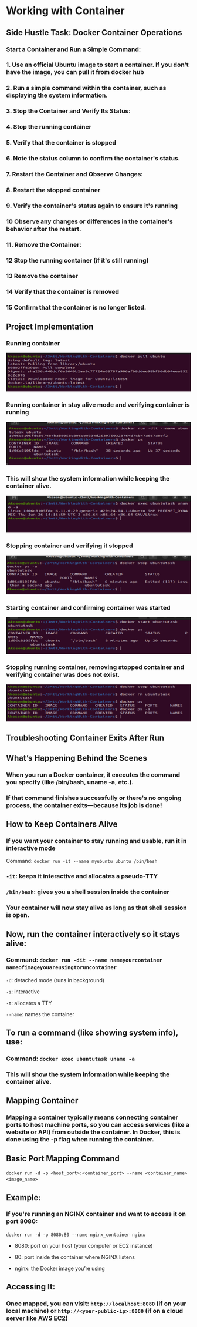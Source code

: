 # Working with Container

## Side Hustle Task: Docker Container Operations

### Start a Container and Run a Simple Command:

### 1. Use an official Ubuntu image to start a container. If you don't have the image, you can pull it from docker hub

### 2. Run a simple command within the container, such as displaying the system information.

### 3. Stop the Container and Verify Its Status:

### 4. Stop the running container

### 5. Verify that the container is stopped

### 6. Note the status column to confirm the container's status.

### 7. Restart the Container and Observe Changes:

### 8. Restart the stopped container

### 9. Verify the container's status again to ensure it's running

### 10 Observe any changes or differences in the container's behavior after the restart.

### 11. Remove the Container:

### 12 Stop the running container (if it's still running)

### 13 Remove the container

### 14 Verify that the container is removed

### 15 Confirm that the container is no longer listed.

## Project Implementation

### Running container

![images](screenshot/1.PNG)

### Running container in stay alive mode and verifying container is running

![images](screenshot/2.PNG)

### This will show the system information while keeping the container alive.

![images](screenshot/3.PNG)

### Stopping container and verifying it stopped

![images](screenshot/4.PNG)

### Starting container and confirming container was started

![images](screenshot/5.PNG)

### Stopping running container, removing stopped container and verifying container was does not exist.

![images](screenshot/6.PNG)


## Troubleshooting Container Exits After Run

## What’s Happening Behind the Scenes

### When you run a Docker container, it executes the command you specify (like /bin/bash, uname -a, etc.).

### If that command finishes successfully or there's no ongoing process, the container exits—because its job is done!

## How to Keep Containers Alive

### If you want your container to stay running and usable, run it in interactive mode

Command: `docker run -it --name myubuntu ubuntu /bin/bash`

### `-it`: keeps it interactive and allocates a pseudo-TTY

### `/bin/bash`: gives you a shell session inside the container

### Your container will now stay alive as long as that shell session is open.


## Now, run the container interactively so it stays alive:

### Command: `docker run -dit --name nameyourcontainer nameofimageyouareusingtoruncontainer`

`-d`: detached mode (runs in background)

`-i`: interactive

`-t`: allocates a TTY

`--name`: names the container


## To run a command (like showing system info), use:

### Command: `docker exec ubuntutask uname -a`

### This will show the system information while keeping the container alive.

## Mapping Container

### Mapping a container typically means connecting container ports to host machine ports, so you can access services (like a website or API) from outside the container. In Docker, this is done using the -p flag when running the container.

## Basic Port Mapping Command

`docker run -d -p <host_port>:<container_port> --name <container_name> <image_name>`

## Example:

### If you're running an NGINX container and want to access it on port 8080:

`docker run -d -p 8080:80 --name nginx_container nginx`

- 8080: port on your host (your computer or EC2 instance)

- 80: port inside the container where NGINX listens

- nginx: the Docker image you’re using

## Accessing It:

### Once mapped, you can visit: `http://localhost:8080` (if on your local machine) or `http://<your-public-ip>:8080` (if on a cloud server like AWS EC2)



